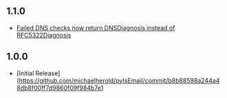 1.1.0
-----
* [Failed DNS checks now return DNSDiagnosis instead of RFC5322Diagnosis](https://github.com/michaelherold/pyIsEmail/commit/84d2581ef7dd7b222ae21bee0692a618a073e9c2)

1.0.0
-----
* [Initial Release](https://github.com/michaelherold/pyIsEmail/commit/b8b88598a244a48db8f00ff7d9860f09f984b7e1
